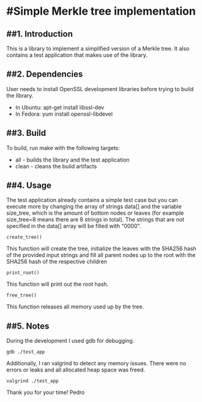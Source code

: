 #Simple Merkle tree implementation
==============


##1. Introduction
--------------

This is a library to implement a simplified version of a Merkle tree. It also contains a test application that makes use of the library.


##2. Dependencies
--------------

User needs to install OpenSSL development libraries before trying to build the library.
- In Ubuntu:
	apt-get install libssl-dev
- In Fedora:
	yum install openssl-libdevel


##3. Build
--------------

To build, run make with the following targets: 
- all - builds the library and the test application 
- clean - cleans the build artifacts 


##4. Usage
--------------

The test application already contains a simple test case but you can execute more by changing the array of strings data[] and the variable size_tree, which is the amount of bottom nodes or leaves (for example size_tree=8 means there are 8 strings in total). The strings that are not specified in the data[] array will be filled with "0000".

	create_tree()
This function will create the tree, initialize the leaves with the SHA256 hash of the provided input strings and fill all parent nodes up to the root with the SHA256 hash of the respective children

	print_root()
This function will print out the root hash.

	free_tree()
This function releases all memory used up by the tree.


##5. Notes
--------------

During the development I used gdb for debugging.

	gdb ./test_app

Additionally, I ran valgrind to detect any memory issues. There were no errors or leaks and all allocated heap space was freed.

	valgrind ./test_app


Thank you for your time! 
Pedro